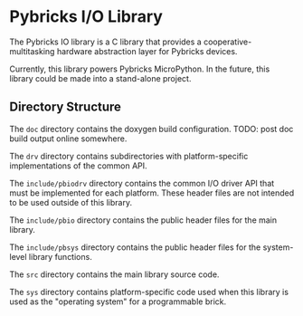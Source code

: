 Pybricks I/O Library
====================

The Pybricks IO library is a C library that provides a cooperative-multitasking
hardware abstraction layer for Pybricks devices.

Currently, this library powers Pybricks MicroPython. In the future, this library
could be made into a stand-alone project.

Directory Structure
-------------------

The `doc` directory contains the doxygen build configuration. TODO: post doc
build output online somewhere.

The `drv` directory contains subdirectories with platform-specific
implementations of the common API.

The `include/pbiodrv` directory contains the common I/O driver API that must be
implemented for each platform. These header files are not intended to be used
outside of this library.

The `include/pbio` directory contains the public header files for the main library.

The `include/pbsys` directory contains the public header files for the
system-level library functions.

The `src` directory contains the main library source code.

The `sys` directory contains platform-specific code used when this library is
used as the "operating system" for a programmable brick.
